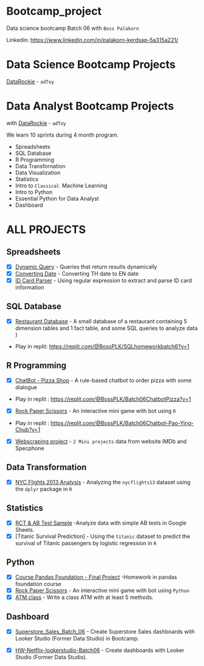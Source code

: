 # Bootcamp_project

Data science bootcamp Batch 06 with `Boss Palakorn` 

Linkedin: https://www.linkedin.com/in/palakorn-kerdsap-5a315a221/

# Data Science Bootcamp Projects
[DataRockie](https://datarockie.com/)  -   `adToy`
# Data Analyst Bootcamp Projects
with [DataRockie](https://datarockie.com/)  -   `adToy`

We learn 10 sprints during 4 month program. 

- Spreadsheets
- SQL Database
- R Programming 
- Data Transfornation
- Data Visualization
- Statistics
- Intro to `Classical `Machine Learning
- Intro to  Python 
- Essential Python  for Data Analyst
- Dashboard


# ALL PROJECTS   

## Spreadsheets
- [x] [Dynamic Query](https://github.com/bosspalakorn/bootcamp_project/blob/main/Spreadsheets/Project%20Dynamic%20Query.pdf)  -  Queries that return results dynamically  
- [x] [Converting Date](https://github.com/bosspalakorn/bootcamp_project/blob/main/Spreadsheets/Project%20Convert%20TH%20to%20EN%20Date.pdf) - Converting TH date to EN date
- [x] [ID Card Parser](https://github.com/bosspalakorn/bootcamp_project/blob/main/Spreadsheets/Project%20ID%20Card%20Parser.pdf) - Using regular expression to extract and parse ID card information

## SQL Database
- [x] [Restaurant Database](SQL/DB_for_Restaurant.sql) - A small database of a restaurant containing 5 dimension tables and 1 fact table, and some SQL queries to analyze data ) 

- Play in replit: https://replit.com/@BossPLK/SQLhomeworkbatch6?v=1

## R Programming
- [x] [ChatBot - Pizza Shop](R/Chat_bot-Order_pizza.r) - A rule-based chatbot to order pizza with some dialogue   

- Play in replit : https://replit.com/@BossPLK/Batch06ChatbotPizza?v=1  
      
- [x] [Rock Paper Scissors](R/Rock-Paper-Scissors.r) - An interactive mini game with bot using `R`

- Play in replit : https://replit.com/@BossPLK/Batch06Chatbot-Pao-Ying-Chub?v=1

- [x] [Webscraping project](web_scraping_project.pdf) - `2 Mini projects` data from website IMDb and Specphone 
      
## Data Transformation
- [x] [NYC Flights 2013 Analysis](https://datalore.jetbrains.com/notebook/30R19BcMF2Y3FhTuOoGFr7/4Q21HGzMCft1LxNGxJsrBK/) - Analyzing the `nycflights13` dataset using the `dplyr` package in `R`

## Statistics
- [x] [RCT & AB Test Sample](https://github.com/bosspalakorn/bootcamp_project/blob/main/Spreadsheets/Project%20RCT%20%26%20AB%20Test%20Sample%20.pdf) -Analyze data with simple AB tests in Google Sheets.
- [x] [Titanic Survival Prediction] - Using the `titanic` dataset to predict the survival of Titanic passengers by logistic regression in `R`

## Python 
- [x] [Course Pandas Foundation - Final Project](Python/CoursePandasFoundation_FinalProject.ipynb) -Homework in pandas foundation course  
- [x] [Rock Paper Scissors](https://datalore.jetbrains.com/notebook/30R19BcMF2Y3FhTuOoGFr7/EIgyCWPzjBSbhl7glM8zgG/) - An interactive mini game with bot using `Python`
- [x] [ATM class](https://datalore.jetbrains.com/notebook/30R19BcMF2Y3FhTuOoGFr7/xVEMuXDWSAgWc2NkLUdiOk/) - Write a class ATM with at least 5 methods.

## Dashboard
- [x] [Superstore_Sales_Batch_06](Dashboard/Superstore_Sales_Batch_06.pdf) - Create Superstore Sales dashboards with Looker Studio (Former Data Studio) in Bootcamp. 
- [x] [HW-Netflix-lookerstudio-Batch06](https://lookerstudio.google.com/reporting/d60f6c56-f652-498d-81b2-1dcab50bfa4f) - Create dashboards with Looker Studio (Former Data Studio).




